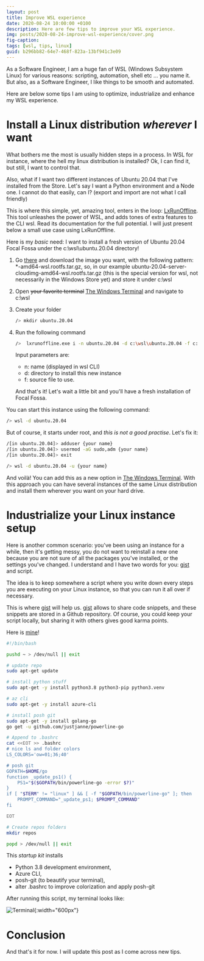 ```yaml
---
layout: post
title: Improve WSL experience
date: 2020-08-24 10:00:00 +0100
description: Here are few tips to improve your WSL experience.
img: posts/2020-08-24-improve-wsl-experience/cover.png
fig-caption: 
tags: [wsl, tips, linux]
guid: b296bb82-64e7-468f-823a-13bf941c3e09
---
```

As a Software Engineer, I am a huge fan of WSL (Windows Subsystem Linux) for various reasons: scripting, automation, shell etc ... you name it. But also, as a Software Engineer, I like things to be smooth and automated.

Here are below some tips I am using to optimize, industrialize and enhance my WSL experience.

# Install a Linux distribution *wherever* I want

What bothers me the most is usually hidden steps in a process. In WSL for instance, where the hell my linux distribution is installed? Ok, I can find it, but still, I want to control that.

Also, what if I want two different instances of Ubuntu 20.04 that I've installed from the Store. Let's say I want a Python environment and a Node one. I cannot do that easily, can I? (export and import are not what I call friendly)

This is where this simple, yet, amazing tool, enters in the loop: [LxRunOffline](https://github.com/DDoSolitary/LxRunOffline). This tool unleashes the power of WSL, and adds tones of extra features to the CLI wsl. Read its documentation for the full potential. I will just present below a small use case using LxRunOffline.

Here is my *basic* need: I want to install a fresh version of Ubuntu 20.04 Focal Fossa under the c:\wsl\ubuntu.20.04 directory!

1. Go [there](https://cloud-images.ubuntu.com/releases/) and download the image you want, with the following pattern: *-amd64-wsl.rootfs.tar.gz, so, in our example ubuntu-20.04-server-cloudimg-amd64-wsl.rootfs.tar.gz (this is the special version for wsl, not necessarily in the Windows Store yet) and store it under c:\wsl
2. Open ~~your favorite terminal~~ [The Windows Terminal](https://github.com/microsoft/terminal) and navigate to c:\wsl
3. Create your folder
    ```sh
    /> mkdir ubuntu.20.04
    ```
4. Run the following command
    ```sh
    />  lxrunoffline.exe i -n ubuntu.20.04 -d c:\wsl\ubuntu.20.04 -f c:\wsl\ubuntu-20.04-server-cloudimg-amd64-wsl.rootfs.tar.gz
    ```
    Input parameters are:
    * n: name (displayed in wsl CLI)
    * d: directory to install this new instance
    * f: source file to use.

    And that's it! Let's wait a little bit and you'll have a fresh installation of Focal Fossa.

You can start this instance using the following command:

```sh
/> wsl -d ubuntu.20.04
```

But of course, it starts under root, and *this is not a good practise*. Let's fix it:

```sh
/[in ubuntu.20.04]> adduser {your name}
/[in ubuntu.20.04]> usermod -aG sudo,adm {your name}
/[in ubuntu.20.04]> exit

/> wsl -d ubuntu.20.04 -u {your name}
```

And voilà! You can add this as a new option in [The Windows Terminal](https://github.com/microsoft/terminal). With this approach you can have several instances of the same Linux distribution and install them wherever you want on your hard drive. 

# Industrialize your Linux instance setup

Here is another common scenario: you've been using an instance for a while, then it's getting messy, you do not want to reinstall a new one because you are not sure of all the packages you've installed, or the settings you've changed. I understand and I have two words for you: [gist](https://gist.github.com/) and script.

The idea is to keep somewhere a script where you write down every steps you are executing on your Linux instance, so that you can run it all over if necessary.

This is where [gist](https://gist.github.com/) will help us. [gist](https://gist.github.com/) allows to share code snippets, and these snippets are stored in a Github repository. Of course, you could keep your script locally, but sharing it with others gives good karma points.

Here is [mine](https://gist.github.com/jchomarat/cc97b4927050d0eff47ec501145c4a22)!

```sh
#!/bin/bash

pushd ~ > /dev/null || exit

# update repo
sudo apt-get update

# install python stuff
sudo apt-get -y install python3.8 python3-pip python3.venv

# az cli
sudo apt-get -y install azure-cli

# install posh git
sudo apt-get -y install golang-go
go get -u github.com/justjanne/powerline-go

# Append to .bashrc
cat <<EOT >> .bashrc
# nice ls and folder colors
LS_COLORS='ow=01;36;40'

# posh git
GOPATH=$HOME/go
function _update_ps1() {
    PS1="$($GOPATH/bin/powerline-go -error $?)"
}
if [ "$TERM" != "linux" ] && [ -f "$GOPATH/bin/powerline-go" ]; then
    PROMPT_COMMAND="_update_ps1; $PROMPT_COMMAND"
fi

EOT

# Create repos folders
mkdir repos

popd > /dev/null || exit
```

This *startup kit* installs 
* Python 3.8 development environment,
* Azure CLI,
* posh-git (to beautify your terminal),
* alter .bashrc to improve colorization and apply posh-git

After running this script, my terminal looks like:

![Terminal]({{site.baseurl}}/assets/img/posts/2020-08-24-improve-wsl-experience/terminal.png){:width="600px"}

# Conclusion

And that's it for now. I will update this post as I come across new tips.